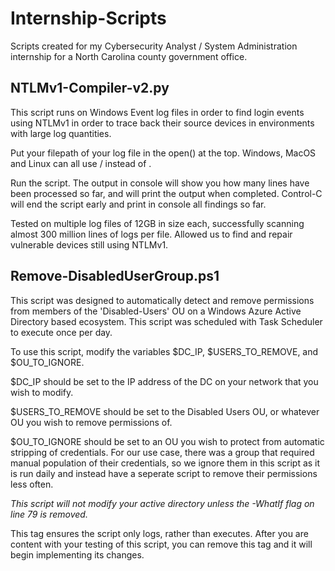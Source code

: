 # Internship-Scripts
Scripts created for my Cybersecurity Analyst / System Administration internship for a North Carolina county government office. 

## NTLMv1-Compiler-v2.py
This script runs on Windows Event log files in order to find login events using NTLMv1 in order to trace back their source devices in environments with large log quantities. 

Put your filepath of your log file in the open() at the top. Windows, MacOS and Linux can all use / instead of \.

Run the script. The output in console will show you how many lines have been processed so far, and will print the output when completed. Control-C will end the script early and print in console all findings so far. 

Tested on multiple log files of 12GB in size each, successfully scanning almost 300 million lines of logs per file. Allowed us to find and repair vulnerable devices still using NTLMv1.  

## Remove-DisabledUserGroup.ps1
This script was designed to automatically detect and remove permissions from members of the 'Disabled-Users' OU on a Windows Azure Active Directory based ecosystem. This script was scheduled with Task Scheduler to execute once per day. 

To use this script, modify the variables $DC_IP, $USERS_TO_REMOVE, and $OU_TO_IGNORE. 

$DC_IP should be set to the IP address of the DC on your network that you wish to modify. 

$USERS_TO_REMOVE should be set to the Disabled Users OU, or whatever OU you wish to remove permissions of. 

$OU_TO_IGNORE should be set to an OU you wish to protect from automatic stripping of credentials. For our use case, there was a group that required manual population of their credentials, so we ignore them in this script as it is run daily and instead have a seperate script to remove their permissions less often. 

*This script will not modify your active directory unless the -WhatIf flag on line 79 is removed.* 

This tag ensures the script only logs, rather than executes. After you are content with your testing of this script, you can remove this tag and it will begin implementing its changes. 
